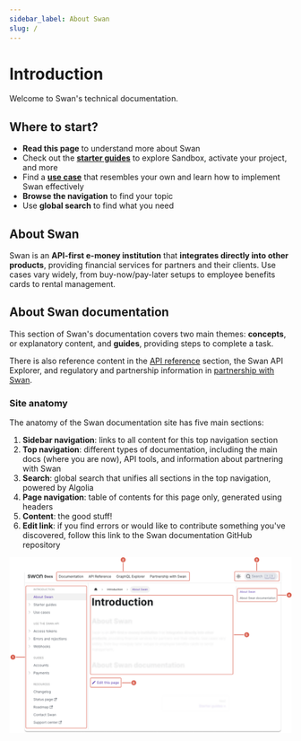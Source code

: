 ```yaml
---
sidebar_label: About Swan
slug: /
---
```


# Introduction

Welcome to Swan's technical documentation.

## Where to start?

- **Read this page** to understand more about Swan
- Check out the [**starter guides**](./guides/starter-guides/intro.mdx) to explore Sandbox, activate your project, and more
- Find a [**use case**](./guides/use-cases/intro.mdx) that resembles your own and learn how to implement Swan effectively
- **Browse the navigation** to find your topic
- Use **global search** to find what you need

## About Swan

Swan is an **API-first e-money institution** that **integrates directly into other products**, providing financial services for partners and their clients.
Use cases vary widely, from buy-now/pay-later setups to employee benefits cards to rental management.

## About Swan documentation

This section of Swan's documentation covers two main themes: **concepts**, or explanatory content, and **guides**, providing steps to complete a task.

There is also reference content in the [API reference](./api-reference/generated.md) section, the Swan API Explorer, and regulatory and partnership information in [partnership with Swan](./partnership/intro.mdx).

### Site anatomy

The anatomy of the Swan documentation site has five main sections:

1. **Sidebar navigation**: links to all content for this top navigation section
1. **Top navigation**: different types of documentation, including the main docs (where you are now), API tools, and information about partnering with Swan
1. **Search**: global search that unifies all sections in the top navigation, powered by Algolia
1. **Page navigation**: table of contents for this page only, generated using headers
1. **Content**: the good stuff!
1. **Edit link**: if you find errors or would like to contribute something you've discovered, follow this link to the Swan documentation GitHub repository

![callouts of homepage](./images/about-docs.png)